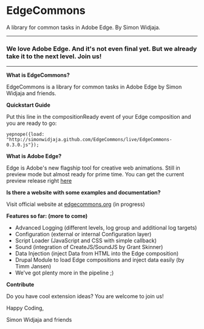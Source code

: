 EdgeCommons
===========
A library for common tasks in Adobe Edge. By Simon Widjaja.

***

### We love Adobe Edge. And it's not even final yet. But we already take it to the next level. Join us!

***

**What is EdgeCommons?**

EdgeCommons is a library for common tasks in Adobe Edge by Simon Widjaja and friends.

**Quickstart Guide**

Put this line in the compositionReady event of your Edge composition and you are ready to go:

``yepnope({load: "http://simonwidjaja.github.com/EdgeCommons/live/EdgeCommons-0.3.0.js"});``


**What is Adobe Edge?**

Edge is Adobe's new flagship tool for creative web animations. Still in preview mode but almost ready for prime time. You can get the current preview release right [here](http://labs.adobe.com/technologies/edge/)

**Is there a website with some examples and documentation?**

Visit official website at [edgecommons.org](http://www.edgecommons.org) (in progress)

**Features so far: (more to come)**

- Advanced Logging (different levels, log group and additional log targets)
- Configuration (external or internal Configuration layer)
- Script Loader (JavaScript and CSS with simple callback)
- Sound (integration of CreateJS/SoundJS by Grant Skinner)
- Data Injection (inject Data from HTML into the Edge composition)
- Drupal Module to load Edge compositions and inject data easily (by Timm Jansen)
- We've got plenty more in the pipeline ;) 

**Contribute**

Do you have cool extension ideas? You are welcome to join us!

Happy Coding,

Simon Widjaja and friends